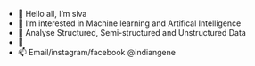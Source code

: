 - 👋 Hello all, I’m siva
- 👀 I’m interested in Machine learning and Artifical Intelligence
- 🌱 Analyse Structured, Semi-structured and Unstructured Data
- 💞️ 
- 📫 Email/instagram/facebook @indiangene

<!---
sivkri/sivkri is a ✨ special ✨ repository because its `README.md` (this file) appears on your GitHub profile.
You can click the Preview link to take a look at your changes.
--->
